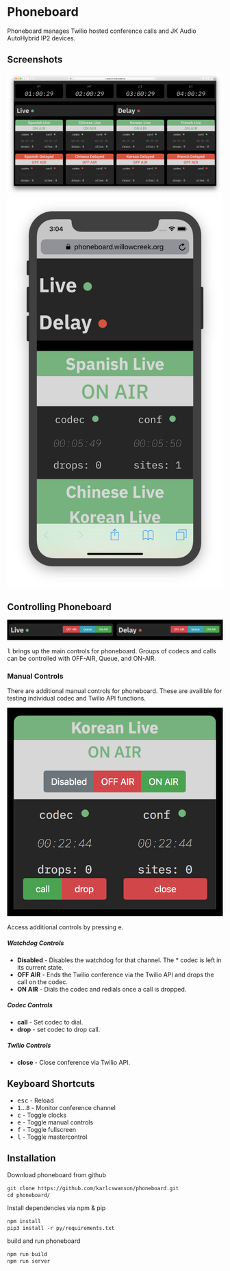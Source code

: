 # Phoneboard
Phoneboard manages Twilio hosted conference calls and JK Audio AutoHybrid IP2 devices.


## Screenshots
![phoneboard desktop](docs/img/phoneboard.png)
![phoneboard mobile](docs/img/phone.png)


## Controlling Phoneboard
![phoneboard control](docs/img/controls.png)

<kbd>l</kbd> brings up the main controls for phoneboard.  Groups of codecs and calls can be controlled with OFF-AIR, Queue, and ON-AIR.


### Manual Controls
There are additional manual controls for phoneboard.  These are availible for testing individual codec and Twilio API functions.

![phoneboard control](docs/img/manual_controls.png)

Access additional controls by pressing <kbd>e</kbd>.
##### Watchdog Controls
* **Disabled** - Disables the watchdog for that channel. The * codec is left in its current state.
* **OFF AIR** - Ends the Twilio conference via the Twilio API and drops the call on the codec.
* **ON AIR** - Dials the codec and redials once a call is dropped.

##### Codec Controls
* **call** - Set codec to dial.
* **drop** - set codec to drop call.

##### Twilio Controls
* **close** - Close conference via Twilio API.

## Keyboard Shortcuts
* <kbd>esc</kbd> - Reload
* <kbd>1</kbd>...<kbd>8</kbd> - Monitor conference channel
* <kbd>c</kbd> - Toggle clocks
* <kbd>e</kbd> - Toggle manual controls
* <kbd>f</kbd> - Toggle fullscreen
* <kbd>l</kbd> - Toggle mastercontrol

## Installation
Download phoneboard from github
```
git clone https://github.com/karlcswanson/phoneboard.git
cd phoneboard/
```

Install dependencies via npm & pip
```
npm install
pip3 install -r py/requirements.txt
```

build and run phoneboard
```
npm run build
npm run server
```
